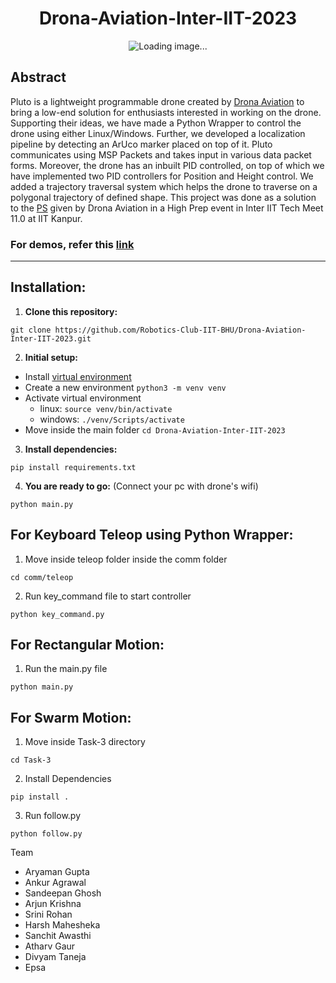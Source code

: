 <h1 align="center"> Drona-Aviation-Inter-IIT-2023 </h1>

<p align="center">
  <img src="https://astirtech.com/wp-content/uploads/2021/09/product-page-banner-new.png" alt="Loading image..."/>
</p>

## Abstract
Pluto is a lightweight programmable drone created by <a href="https://www.dronaaviation.com/">Drona Aviation</a> to bring a low-end solution for enthusiasts interested in working on the drone. Supporting their ideas, we have made a Python Wrapper to control the drone using either Linux/Windows. Further, we developed a localization pipeline by detecting an ArUco marker placed on top of it. Pluto communicates using MSP Packets and takes input in various data packet forms. Moreover, the drone has an inbuilt PID controlled, on top of which we have implemented two PID controllers for Position and Height control. We added a trajectory traversal system which helps the drone to traverse on a polygonal trajectory of defined shape. This project was done as a solution to the [PS](https://drive.google.com/file/d/1hHxGhYIEn29oFeoYI5EiU3N7TgcLyP01/view?usp=sharing) given by Drona Aviation in a High Prep event in Inter IIT Tech Meet 11.0 at IIT Kanpur.

### For demos, refer this [link](https://drive.google.com/drive/folders/1qRpV-A7ePrWSwaF6nJWXYUjQ2Q_1TDXh?usp=sharing)

---
## Installation:

1. <b>Clone this repository:</b>
```
git clone https://github.com/Robotics-Club-IIT-BHU/Drona-Aviation-Inter-IIT-2023.git
```
2. <b>Initial setup:</b> 
  - Install [virtual environment](https://packaging.python.org/en/latest/guides/installing-using-pip-and-virtual-environments/)  
  - Create a new environment `python3 -m venv venv` 
  - Activate virtual environment 
    - linux: `source venv/bin/activate`
    - windows: `./venv/Scripts/activate`
  - Move inside the main folder `cd Drona-Aviation-Inter-IIT-2023` 
3. <b>Install dependencies: </b>
```
pip install requirements.txt
``` 
4. <b>You are ready to go:</b> (Connect your pc with drone's wifi)
```
python main.py
```

## For Keyboard Teleop using Python Wrapper:

1. Move inside teleop folder inside the comm folder
```
cd comm/teleop
```
2. Run key_command file to start controller
```
python key_command.py
```
## For Rectangular Motion:
1. Run the main.py file
```
python main.py
```
## For Swarm Motion:
1. Move inside Task-3 directory
```
cd Task-3
```
2. Install Dependencies
```
pip install .
```
3. Run follow.py
```
python follow.py
```

Team
- Aryaman Gupta
- Ankur Agrawal
- Sandeepan Ghosh
- Arjun Krishna
- Srini Rohan
- Harsh Mahesheka
- Sanchit Awasthi
- Atharv Gaur
- Divyam Taneja
- Epsa
